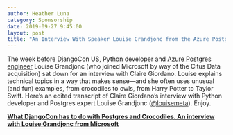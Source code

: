 ```yaml
---
author: Heather Luna
category: Sponsorship
date: 2019-09-27 9:45:00
layout: post
title: "An Interview With Speaker Louise Grandjonc from the Azure Postgres Team"
---
```


The week before DjangoCon US, Python developer and [Azure Postgres engineer](https://docs.microsoft.com/azure/postgresql/quickstart-create-server-database-portal) Louise Grandjonc (who joined Microsoft by way of the Citus Data acquisition) sat down for an interview with Claire Giordano. Louise explains technical topics in a way that makes sense—and she often uses unusual (and fun) examples, from crocodiles to owls, from Harry Potter to Taylor Swift. Here’s an edited transcript of Claire Giordano’s interview with Python developer and Postgres expert Louise Grandjonc ([@louisemeta](https://twitter.com/louisemeta)). Enjoy.

**[What DjangoCon has to do with Postgres and Crocodiles. An interview with Louise Grandjonc from Microsoft](https://www.citusdata.com/blog/2019/09/26/what-djangocon-has-to-do-with-postgres-and-crocodiles/)**
